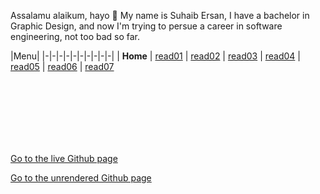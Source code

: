 Assalamu alaikum, hayo 👋 My name is Suhaib Ersan, I have a bachelor in Graphic Design, and now I'm trying to persue a career in software engineering, not too bad so far.

|Menu|
|-|-|-|-|-|-|-|-|-|-|
| **Home** | [read01](https://suhaib-ersan.github.io/reading-notes/read01) | [read02](https://suhaib-ersan.github.io/reading-notes/read02) | [read03](https://suhaib-ersan.github.io/reading-notes/read03) | [read04](https://suhaib-ersan.github.io/reading-notes/read04) | [read05](https://suhaib-ersan.github.io/reading-notes/read05) | [read06](https://suhaib-ersan.github.io/reading-notes/read06) | [read07](https://suhaib-ersan.github.io/reading-notes/read07)






<br/><br/> 
<br/><br/> 
<br/><br/> 

[Go to the live Github page](https://suhaib-ersan.github.io/reading-notes/)

[Go to the unrendered Github page](https://github.com/Suhaib-Ersan/reading-notes)
